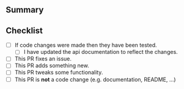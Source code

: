 ## Summary

<!-- What is this pull request for? Does it fix any issues? -->

## Checklist

<!-- Put an x inside [ ] to check it, like so: [x] -->

- [ ] If code changes were made then they have been tested.
    - [ ] I have updated the api documentation to reflect the changes.
- [ ] This PR fixes an issue.
- [ ] This PR adds something new.
- [ ] This PR tweaks some functionality.
- [ ] This PR is **not** a code change (e.g. documentation, README, ...)
